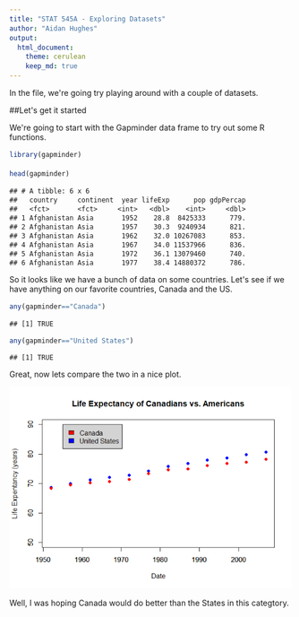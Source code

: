```yaml
---
title: "STAT 545A - Exploring Datasets"
author: "Aidan Hughes"
output:
  html_document:
    theme: cerulean
    keep_md: true
---
```




In the file, we're going try playing around with a couple of datasets.

##Let's get it started

We're going to start with the Gapminder data frame to try out some R functions.


```r
library(gapminder)

head(gapminder)
```

```
## # A tibble: 6 x 6
##   country     continent  year lifeExp      pop gdpPercap
##   <fct>       <fct>     <int>   <dbl>    <int>     <dbl>
## 1 Afghanistan Asia       1952    28.8  8425333      779.
## 2 Afghanistan Asia       1957    30.3  9240934      821.
## 3 Afghanistan Asia       1962    32.0 10267083      853.
## 4 Afghanistan Asia       1967    34.0 11537966      836.
## 5 Afghanistan Asia       1972    36.1 13079460      740.
## 6 Afghanistan Asia       1977    38.4 14880372      786.
```

So it looks like we have a bunch of data on some countries. Let's see if we have anything on our favorite countries, Canada and the US.


```r
any(gapminder=="Canada")
```

```
## [1] TRUE
```

```r
any(gapminder=="United States")
```

```
## [1] TRUE
```

Great, now lets compare the two in a nice plot.

![](hw01_gapminder_files/figure-html/unnamed-chunk-3-1.png)<!-- -->

Well, I was hoping Canada would do better than the States in this categtory. 
